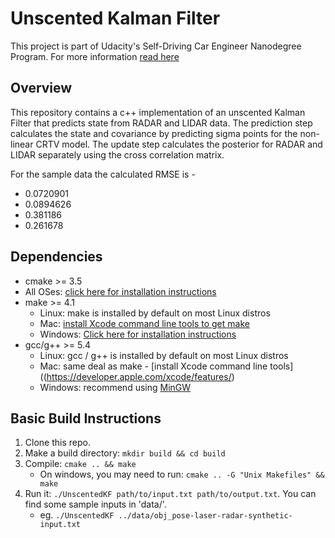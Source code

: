 # Unscented Kalman Filter

This project is part of Udacity's Self-Driving Car Engineer Nanodegree Program. For more information [read here](https://in.udacity.com/course/self-driving-car-engineer-nanodegree--nd013/)

## Overview

This repository contains a c++ implementation of an unscented Kalman Filter that predicts state from RADAR and LIDAR data. The prediction step calculates the state and covariance by predicting sigma points for the non-linear CRTV model. The update step calculates the posterior for RADAR and LIDAR separately using the cross correlation matrix.

For the sample data the calculated RMSE is - 
* 0.0720901
* 0.0894626
* 0.381186
* 0.261678
## Dependencies

* cmake >= 3.5
 * All OSes: [click here for installation instructions](https://cmake.org/install/)
* make >= 4.1
  * Linux: make is installed by default on most Linux distros
  * Mac: [install Xcode command line tools to get make](https://developer.apple.com/xcode/features/)
  * Windows: [Click here for installation instructions](http://gnuwin32.sourceforge.net/packages/make.htm)
* gcc/g++ >= 5.4
  * Linux: gcc / g++ is installed by default on most Linux distros
  * Mac: same deal as make - [install Xcode command line tools]((https://developer.apple.com/xcode/features/)
  * Windows: recommend using [MinGW](http://www.mingw.org/)

## Basic Build Instructions

1. Clone this repo.
2. Make a build directory: `mkdir build && cd build`
3. Compile: `cmake .. && make` 
   * On windows, you may need to run: `cmake .. -G "Unix Makefiles" && make`
4. Run it: `./UnscentedKF path/to/input.txt path/to/output.txt`. You can find
   some sample inputs in 'data/'.
    - eg. `./UnscentedKF ../data/obj_pose-laser-radar-synthetic-input.txt`

